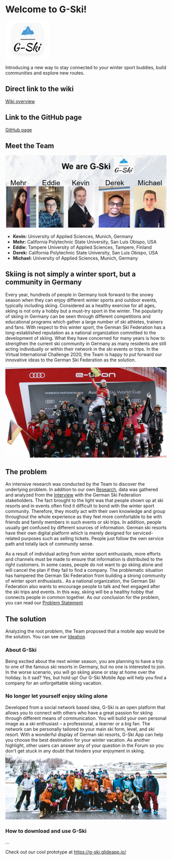 # Welcome to G-Ski!
![gski](https://github.com/gxc-international-innovation-challenge/gxc-team-24/blob/main/gski.png)

Introducing a new way to stay connected to your winter sport buddies, build communities and explore new routes.

## Direct link to the wiki
[Wiki overview](https://github.com/gxc-international-innovation-challenge/gxc-team-24/wiki)

## Link to the GitHub page
[GitHub page](https://gxc-international-innovation-challenge.github.io/gxc-team-24)

## Meet the Team
![Teamphoto](https://github.com/gxc-international-innovation-challenge/gxc-team-24/blob/main/Team.PNG)
* **Kevin:** University of Applied Sciences, Munich, Germany
* **Mehr:** California Polytechnic State University, San Luis Obispo, USA
* **Eddie:** Tampere University of Applied Sciences, Tampere, Finland
* **Derek:** California Polytechnic State University, San Luis Obispo, USA
* **Michael:** University of Applied Sciences, Munich, Germany

## Skiing is not simply a winter sport, but a community in Germany
Every year, hundreds of people in Germany look forward to the snowy season when they can enjoy different winter sports and outdoor events, typically including skiing. Considered as a healthy exercise for all ages, skiing is not only a hobby but a must-try sport in the winter. The popularity of skiing in Germany can be seen through different competitions and educational programs which gather a large number of ski athletes, trainers and fans. With respect to this winter sport, the German Ski Federation has a long-established reputation as a national organization committed to the development of skiing. What they have concerned for many years is how to strengthen the current ski community in Germany as many residents are still acting individually or within their network in the ski events or trips. In the Virtual International Challenge 2020, the Team is happy to put forward our innovative ideas to the German Ski Federation as the solution. 

![skicommunity2](https://github.com/gxc-international-innovation-challenge/gxc-team-24/blob/main/Skicommunity1.webp)

## The problem
An intensive research was conducted by the Team to discover the underlying problem. In addition to our own [Research](https://github.com/gxc-international-innovation-challenge/gxc-team-24/wiki/Research), data was gathered and analyzed from the [Interview](https://github.com/gxc-international-innovation-challenge/gxc-team-24/wiki/Interview-with-Challenge-giver) with the German Ski Federation stakeholders. The fact brought to the light was that people shown up at ski resorts and in events often find it difficult to bond with the winter sport community. Therefore, they mostly act with their own knowledge and group throughout the whole experience as they feel more comfortable to be with friends and family members in such events or ski trips. In addition, people usually get confused by different sources of information. German ski resorts have their own digital platform which is merely designed for serviced-related purposes such as selling tickets. People just follow the own service path and totally lack of community sense. 

As a result of individual acting from winter sport enthusiasts, more efforts and channels must be made to ensure that information is distributed to the right customers. In some cases, people do not want to go skiing alone and will cancel the plan if they fail to find a company. The problematic situation has hampered the German Ski Federation from building a strong community of winter sport enthusiasts.. As a national organization, the German Ski Federation also wants to encourage people to talk and feel engaged after the ski trips and events. In this way, skiing will be a healthy hobby that connects people in common together.
As our conclusion for the problem, you can read our [Problem Statement](https://github.com/gxc-international-innovation-challenge/gxc-team-24/wiki/Problem-Statement)

## The solution
Analyzing the root problem, the Team proposed that a mobile app would be the solution. You can see our [Ideation](https://github.com/gxc-international-innovation-challenge/gxc-team-24/wiki/Ideation)  

### About G-Ski 
Being excited about the next winter season, you are planning to have a trip to one of the famous ski resorts in Germany, but no one is interested to join. In the worse scenario, you will go skiing alone or stay at home over the holiday. Is it sad? Yes, but hold up! Our G-Ski Mobile App will help you find a company for an unforgettable skiing vacation.

### No longer let yourself enjoy skiing alone
Developed from a social network based idea, G-Ski is an open platform that allows you to connect with others who have a great passion for skiing through different means of communication. You will build your own personal image as a ski enthusiast – a professional, a learner or a big fan. The network can be personally tailored to your main ski form, level, and ski resort. With a wonderful display of German ski resorts, G-Ski App can help you choose the best destination for your winter vacation. As another highlight, other users can answer any of your question in the Forum so you don't get stuck in any doubt that hinders your enjoyment in skiing.
![skicommunity](https://github.com/gxc-international-innovation-challenge/gxc-team-24/blob/main/Skicommunity.jpg)

### How to download and use G-Ski
…  

Check out our cool prototype at https://g-ski.glideapp.io/
